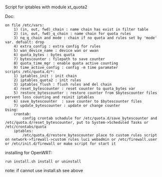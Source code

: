 Script for iptables with module xt_quota2

Doc:

    on file /etc/vars:
        1) (in, out, fwd)_chain : name chain has exist in filter table
        2) (in, out, fwd)_q_chain : name chain for quota rules
        3) nq_q_chain and mode : chain if no quota and rules set by 'mode' var. defualt: drop
        4) extra_config : extra config for rules
        5) wan_device_name : device wan or wwan
        6) quota_bytes : bytes quota
        7) bytescounter : filepath to save counter 
        8) quota_time_mgr : enable quota active counting
        9) time_active_config : config -m time paramater 
    scripts /etc/quota.d/*:
        1) iptables_init : init chain
        2) iptables_quota2 : init rules
        3) iptables_flush : flush rules and del chain
        4) reset_bytescounter : reset counter to quota_bytes var
        5) restore_bytescounter : restore counter from $bytescounter files pervent loss counting and reinit iptables
        6) save_bytescounter  : save counter to $bytescounter files
        7) update_bytescounter : update or change counter 
    Using:
        crontab:
            config crontab schadule for /etc/quota.d/save_bytescounter and /etc/quota.d/reset_bytescounter, put to System->Scheduled Tasks or /etc/crontabs/quota
        iptables:
            /etc/quota.d/restore_bytescounter place to custom rules script on network->firewall->custom rules luci webadmin or /etc/firewall.user or /etc/init.d/firewall or make script for start it 

installing for OpenWRT:

    run install.sh install or uninstall 

note: if cannot use install.sh see above
